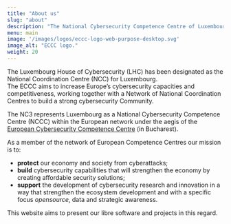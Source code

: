 ```yaml
---
title: "About us"
slug: "about"
description: "The National Cybersecurity Competence Centre of Luxembourg."
menu: main
image: '/images/logos/eccc-logo-web-purpose-desktop.svg'
image_alt: "ECCC logo."
weight: 20
---
```


The Luxembourg House of Cybersecurity (LHC) has been designated as the
National Coordination Centre (NCC) for Luxembourg.  
The ECCC aims to increase Europe’s cybersecurity capacities and
competitiveness, working together with a Network of
National Coordination Centres to build a strong cybersecurity Community.

The NC3 represents Luxembourg as a National Cybersecurity Competence Centre
(NCCC) within the European network under the aegis of the
[European Cybersecurity Competence Centre](https://cybersecurity-centre.europa.eu/index_en)
(in Bucharest).

As a member of the network of European Competence Centres our mission is to:

- __protect__ our economy and society from cyberattacks;
- __build__ cybersecurity capabilities that will strengthen the economy by
  creating affordable security solutions;
- __support__ the development of cybersecurity research and innovation in a
  way that strengthen the ecosystem development and with a specific focus
  _opensource_, data and strategic awareness.

This website aims to present our libre software and projects in this regard.
